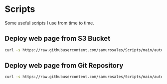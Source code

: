 # Scripts
Some useful scripts I use from time to time.


## Deploy web page from S3 Bucket

```bash
curl -s https://raw.githubusercontent.com/samurosales/Scripts/main/auto-nginx-deploy-s3.sh | sudo bash -s nginxPath bucketPath
```

## Deploy web page from Git Repository

```bash
curl -s https://raw.githubusercontent.com/samurosales/Scripts/main/auto-nginx-deploy-git.sh | sudo bash -s nginxPath repoPath

